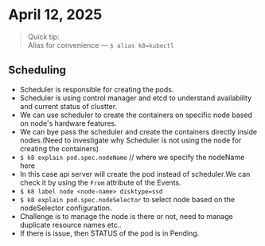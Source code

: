# April 12, 2025

> Quick tip:  
> Alias for convenience — `$ alias k8=kubectl`

## Scheduling
- Scheduler is responsible for creating the pods.
- Scheduler is using control manager and etcd to understand availability and current status of clustter.
- We can use scheduler to create the containers on specific node based on node's hardware features.
- We can bye pass the scheduler and create the containers directly inside nodes.(Need to investigate why Scheduler is not using the node for creating the containers)
- `$ k8 explain pod.spec.nodeName` // where we specify the nodeName here
- In this case api server will create the pod instead of scheduler.We can check it by using the `From` attribute of the Events.
- `$ k8 label node <node-name> disktype=ssd` 
- `$ k8 explain pod.spec.nodeSelector` to select node based on the nodeSelector configuration.
- Challenge is to manage the node is there or not, need to manage duplicate resource names etc..
- If there is issue, then STATUS of the pod is in Pending.


